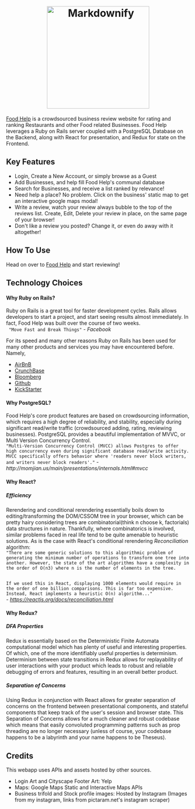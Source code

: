 <h1 align="center">
  <a href="https://food-help.herokuapp.com/#/"><img src="https://github.com/brtsai/food-help/blob/master/documentation/assets/logo/logo.png" alt="Markdownify" width="280"></a>
</h1>

<p>
  <a href="https://food-help.herokuapp.com/#/">Food Help</a> is a crowdsourced business review website for rating and ranking Restaurants and other Food related Businesses. 
  Food Help leverages a Ruby on Rails server coupled with a PostgreSQL Database on the Backend, along with React for presentation, and Redux for state on the Frontend.
</p>

<h2>
Key Features
</h2>

<ul>
  <li>
    Login, Create a New Account, or simply browse as a Guest
  </li>
  <li>
    Add Businesses, and help fill Food Help's communal database
  </li>
  <li>
     Search for Businesses, and receive a list ranked by relevance!
  </li>
  <li>
     Need help a place? No problem. Click on the business' static map to get an interactive google maps modal!
  </li>
  <li>
    Write a review, watch your review always bubble to the top of the reviews list. Create, Edit, Delete your review in place, on the same page of your browser!
  </li>
  <li>
    Don't like a review you posted? Change it, or even do away with it altogether!  
  </li>
</ul>

<h2>
How To Use
</h2>

Head on over to <a href="https://food-help.herokuapp.com/#/">Food Help</a> and start reviewing!


<h2>
  Technology Choices
</h2>

<h4>
  Why Ruby on Rails?
</h4>

<p>
  Ruby on Rails is a great tool for faster development cycles. Rails allows developers to start a project, and start seeing results almost immediately. In fact, Food Help was built over the course of two weeks. 
  <br />
  <code> "Move Fast and Break Things"</code> <cite>- Facebook </cite>
  
<p> For its speed and many other reasons Ruby on Rails has been used for many other products and services you may have encountered before. Namely, <br />
<ul>
  <li><a href="https://www.airbnb.com/">AirBnB</a></li>
  <li><a href="https://www.crunchbase.com/">CrunchBase</a></li>
  <li><a href="https://www.bloomberg.com/">Bloomberg</a></li>
  <li><a href="https://github.com/">Github</a></li>
  <li><a href="https://www.kickstarter.com/">KickStarter</a></li>
</ul>

</p>

<h4> 
  Why PostgreSQL?
</h4>

<p>
Food Help's core product features are based on crowdsourcing information, which requires a high degree of reliability, and stability, especially during significant read/write traffic (crowdsourced adding, rating, reviewing businesses). PostgreSQL provides a beautiful implementation of MVVC, or Multi Version Concurrency Control. <br />
  <code>"Multi-Version Concurrency Control (MVCC) allows Postgres to offer high concurrency even during significant database read/write activity. MVCC specifically offers behavior where 'readers never block writers, and writers never block readers'."</code> <cite>-  http://momjian.us/main/presentations/internals.html#mvcc </cite>
</p>

<h4>
  Why React?
</h4>

<h5>
  <strong>
    <i>
      Efficiency
    </i>
  </strong>
</h5>

<p>
  Rerendering and conditional rerendering essentially boils down to editing/transforming the DOM/CSSOM tree in your browser, which can be pretty hairy considering trees are combinatorial(think n choose k, factorials) data structures in nature. Thankfully, where combinatorics is involved, similar problems faced in real life tend to be quite amenable to heuristic solutions. As is the case with React's conditional rerendering <i>Reconciliation</i> algorithm:
  <br />
<code>"There are some generic solutions to this algorithmic problem of generating the minimum number of operations to transform one tree into another. However, the state of the art algorithms have a complexity in the order of O(n3) where n is the number of elements in the tree.
  
  If we used this in React, displaying 1000 elements would require in the order of one billion comparisons. This is far too expensive. Instead, React implements a heuristic O(n) algorithm..."
  </code>
  <br />
  <cite> - https://reactjs.org/docs/reconciliation.html</cite>
</p>


<h4>
  Why Redux?
</h4>

<h5>
  <strong>
    <i>
      DFA Properties
    </i>
  </strong>
</h5>
<p>
  Redux is essentially based on the Deterministic Finite Automata computational model which has plenty of useful and interesting properties. Of which, one of the more identifiably useful properties is determinism.
  <br />
  Determinism between state transitions in Redux allows for replayability of user interactions with your product which leads to robust and reliable debugging of errors and features, resulting in an overall better product.
</p>

<h5>
  <strong>
    <i>
      Separation of Concerns
    </i>
  </strong>
</h5>
<p>
  Using Redux in conjunction with React allows for greater separation of concerns on the frontend between presentational components, and stateful components that keep track of the user's session and browser state.
  This Separation of Concerns allows for a much cleaner and robust codebase which means that easily convoluted programming patterns such as prop threading are no longer necessary (unless of course, your codebase happens to be a labyrinth and your name happens to be Theseus).
</p>
<h2>
Credits
</h2>

This webapp uses APIs and assets hosted by other sources.
<ul>
  <li>
     Login Art and Cityscape Footer Art: Yelp
  </li>
  <li>
     Maps: Google Maps Static and Interactive Maps APIs
  </li>
  <li>
     Business trifold and Stock profile images: Hosted by Instagram (Images from my instagram, links from pictaram.net's instagram scraper)
  </li>
</ul>
